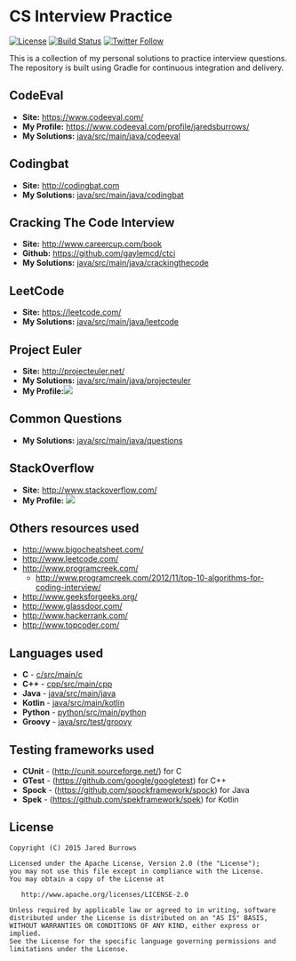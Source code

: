 # CS Interview Practice

[![License](https://img.shields.io/badge/License-Apache%202.0-blue.svg)](http://www.apache.org/licenses/LICENSE-2.0)
[![Build Status](https://travis-ci.org/jaredsburrows/cs-interview-questions.svg?branch=master)](https://travis-ci.org/jaredsburrows/cs-interview-questions)
[![Twitter Follow](https://img.shields.io/twitter/follow/jaredsburrows.svg?style=social)](https://twitter.com/jaredsburrows)

This is a collection of my personal solutions to practice interview questions. The repository is built using Gradle for continuous integration and delivery.

## CodeEval
 - **Site:** https://www.codeeval.com/
 - **My Profile:** https://www.codeeval.com/profile/jaredsburrows/
 - **My Solutions:** [java/src/main/java/codeeval](java/src/main/java/codeeval)


## Codingbat
 - **Site:** http://codingbat.com
 - **My Solutions:** [java/src/main/java/codingbat](java/src/main/java/codingbat)


## Cracking The Code Interview
 - **Site:** http://www.careercup.com/book
 - **Github:** https://github.com/gaylemcd/ctci
 - **My Solutions:** [java/src/main/java/crackingthecode](java/src/main/java/crackingthecode)


## LeetCode
 - **Site:** https://leetcode.com/
 - **My Solutions:** [java/src/main/java/leetcode](java/src/main/java/leetcode)


## Project Euler
 - **Site:** http://projecteuler.net/
 - **My Solutions:** [java/src/main/java/projecteuler](java/src/main/java/projecteuler)
 - **My Profile:**<img src="https://projecteuler.net/profile/jaredsburrows.png">


## Common Questions
 - **My Solutions:** [java/src/main/java/questions](java/src/main/java/questions)


## StackOverflow
 - **Site:** http://www.stackoverflow.com/
 - **My Profile:** <a href="http://stackexchange.com/users/918082"><img src="http://stackexchange.com/users/flair/918082.png"></a>


## Others resources used
 - http://www.bigocheatsheet.com/
 - http://www.leetcode.com/
 - http://www.programcreek.com/
   - http://www.programcreek.com/2012/11/top-10-algorithms-for-coding-interview/
 - http://www.geeksforgeeks.org/
 - http://www.glassdoor.com/
 - http://www.hackerrank.com/
 - http://www.topcoder.com/


## Languages used
 - **C** - [c/src/main/c](c/src/main/c)
 - **C++** - [cpp/src/main/cpp](cpp/src/main/cpp)
 - **Java** - [java/src/main/java](java/src/main/java)
 - **Kotlin** - [java/src/main/kotlin](java/src/main/kotlin)
 - **Python** - [python/src/main/python](python/src/main/python)
 - **Groovy** - [java/src/test/groovy](java/src/test/groovy)


## Testing frameworks used
 - **CUnit** - (http://cunit.sourceforge.net/) for C
 - **GTest** - (https://github.com/google/googletest) for C++
 - **Spock** - (https://github.com/spockframework/spock) for Java
 - **Spek**  - (https://github.com/spekframework/spek) for Kotlin


## License

    Copyright (C) 2015 Jared Burrows

    Licensed under the Apache License, Version 2.0 (the "License");
    you may not use this file except in compliance with the License.
    You may obtain a copy of the License at

       http://www.apache.org/licenses/LICENSE-2.0

    Unless required by applicable law or agreed to in writing, software
    distributed under the License is distributed on an "AS IS" BASIS,
    WITHOUT WARRANTIES OR CONDITIONS OF ANY KIND, either express or implied.
    See the License for the specific language governing permissions and
    limitations under the License.
